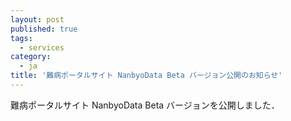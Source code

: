 ```yaml
---
layout: post
published: true
tags:
  - services
category:
  - ja
title: '難病ポータルサイト NanbyoData Beta バージョン公開のお知らせ'
---
```


難病ポータルサイト NanbyoData Beta バージョンを公開しました．
